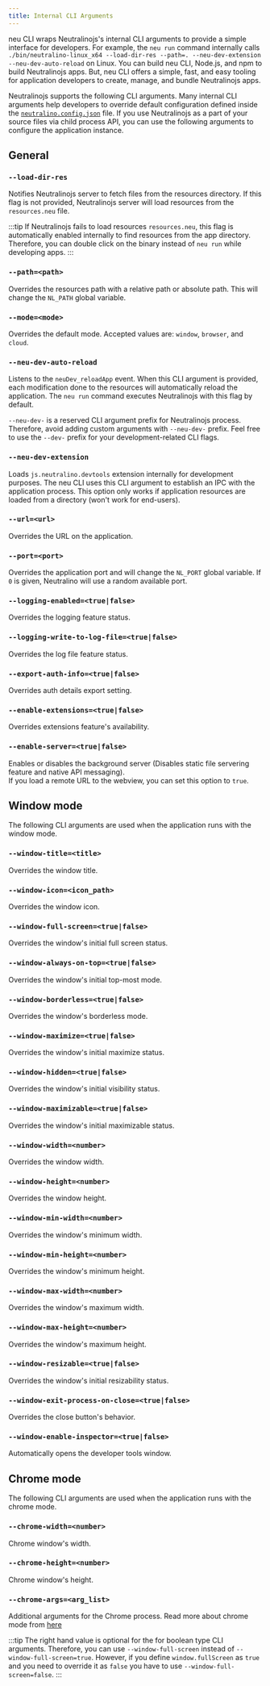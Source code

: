 ```yaml
---
title: Internal CLI Arguments
---
```


neu CLI wraps Neutralinojs's internal CLI arguments to provide a simple interface for developers. For example,
the `neu run` command internally calls
`./bin/neutralino-linux_x64 --load-dir-res --path=. --neu-dev-extension --neu-dev-auto-reload`
on Linux. You can build neu CLI, Node.js, and npm to build Neutralinojs apps. But, neu CLI
offers a simple, fast, and easy tooling for application developers to create, manage, and bundle Neutralinojs apps.

Neutralinojs supports the following CLI arguments. Many internal CLI arguments help developers to override
default configuration defined inside the [`neutralino.config.json`](../configuration/neutralino.config.json) file. If you use Neutralinojs as a part of your
source files via child process API, you can use the following arguments to configure the application instance.

## General

### `--load-dir-res`

Notifies Neutralinojs server to fetch files from the resources directory. If this flag is not provided,
Neutralinojs server will load resources from the `resources.neu` file.

:::tip
If Neutralinojs fails to load resources `resources.neu`,
this flag is automatically enabled internally to find resources from the app directory.
Therefore, you can double click on the binary instead of `neu run` while developing apps.
:::

### `--path=<path>`

Overrides the resources path with a relative path or absolute path. This will change the `NL_PATH` global variable.

### `--mode=<mode>`

Overrides the default mode. Accepted values are: `window`, `browser`, and `cloud`.

### `--neu-dev-auto-reload`

Listens to the `neuDev_reloadApp` event. When this CLI argument is provided, each modification done to the
resources will automatically reload the application. The `neu run` command executes Neutralinojs with
this flag by default.

`--neu-dev-` is a reserved CLI argument prefix for Neutralinojs process. Therefore, avoid adding
custom arguments with `--neu-dev-` prefix. Feel free to use the `--dev-` prefix
 for your development-related CLI flags.

### `--neu-dev-extension`

Loads `js.neutralino.devtools` extension internally for development purposes. The neu CLI uses this CLI argument to
establish an IPC with the application process. This option only works if application resources are
loaded from a directory (won't work for end-users).

### `--url=<url>`

Overrides the URL on the application.

### `--port=<port>`

Overrides the application port and will change the `NL_PORT` global variable. If `0` is given, Neutralino will use a random available port.

### `--logging-enabled=<true|false>`

Overrides the logging feature status.

### `--logging-write-to-log-file=<true|false>`

Overrides the log file feature status.

### `--export-auth-info=<true|false>`

Overrides auth details export setting.

### `--enable-extensions=<true|false>`

Overrides extensions feature's availability.

### `--enable-server=<true|false>`

Enables or disables the background server (Disables static file servering feature and native API messaging).  
If you load a remote URL to the webview, you can set this option to `true`.

## Window mode

The following CLI arguments are used when the application runs with the window mode.

### `--window-title=<title>`

Overrides the window title.

### `--window-icon=<icon_path>`

Overrides the window icon.

### `--window-full-screen=<true|false>`

Overrides the window's initial full screen status.

### `--window-always-on-top=<true|false>`

Overrides the window's initial top-most mode.

### `--window-borderless=<true|false>`

Overrides the window's borderless mode.

### `--window-maximize=<true|false>`

Overrides the window's initial maximize status.

### `--window-hidden=<true|false>`

Overrides the window's initial visibility status.

### `--window-maximizable=<true|false>`

Overrides the window's initial maximizable status.

### `--window-width=<number>`

Overrides the window width.

### `--window-height=<number>`

Overrides the window height.

### `--window-min-width=<number>`

Overrides the window's minimum width.

### `--window-min-height=<number>`

Overrides the window's minimum height.

### `--window-max-width=<number>`

Overrides the window's maximum width.

### `--window-max-height=<number>`

Overrides the window's maximum height.

### `--window-resizable=<true|false>`

Overrides the window's initial resizability status.

### `--window-exit-process-on-close=<true|false>`

Overrides the close button's behavior.

### `--window-enable-inspector=<true|false>`

Automatically opens the developer tools window.


## Chrome mode

The following CLI arguments are used when the application runs with the chrome mode.

### `--chrome-width=<number>`

Chrome window's width.

### `--chrome-height=<number>`

Chrome window's height.

### `--chrome-args=<arg_list>`

Additional arguments for the Chrome process. Read more about chrome mode
from [here](../configuration/modes#chrome)

:::tip
The right hand value is optional for the for boolean type CLI arguments. Therefore, you can use `--window-full-screen`
instead of `--window-full-screen=true`. However, if you define `window.fullScreen` as `true` and you need to override it as
`false` you have to use `--window-full-screen=false`.
:::
